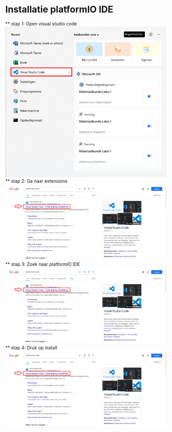 # Installatie platformIO IDE
** stap 1: Open visual studio code 
![Tux, the Linux mascot](/images/platformio1.png)
** stap 2: Ga naar extensions 
![Tux, the Linux mascot](/images/VSCode_1.png)
** stap 3: Zoek naar platformIO IDE
![Tux, the Linux mascot](/images/VSCode_1.png)
** stap 4: Druk op install
![Tux, the Linux mascot](/images/VSCode_1.png)
